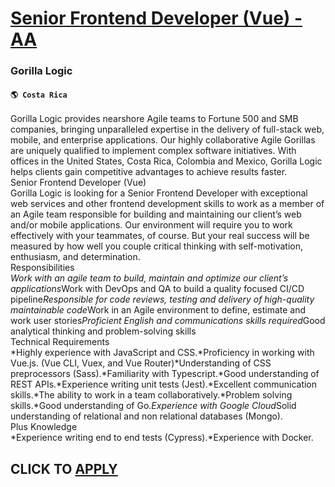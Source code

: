 # [Senior Frontend Developer (Vue) - AA](https://www.remotewlb.com/apply/senior-frontend-developer-vue-aa)  
### Gorilla Logic  
#### `🌎 Costa Rica`  
Gorilla Logic provides nearshore Agile teams to Fortune 500 and SMB companies, bringing unparalleled expertise in the delivery of full-stack web, mobile, and enterprise applications. Our highly collaborative Agile Gorillas are uniquely qualified to implement complex software initiatives. With offices in the United States, Costa Rica, Colombia and Mexico, Gorilla Logic helps clients gain competitive advantages to achieve results faster.  
Senior Frontend Developer (Vue)  
Gorilla Logic is looking for a Senior Frontend Developer with exceptional web services and other frontend development skills to work as a member of an Agile team responsible for building and maintaining our client’s web and/or mobile applications. Our environment will require you to work effectively with your teammates, of course. But your real success will be measured by how well you couple critical thinking with self-motivation, enthusiasm, and determination.  
Responsibilities  
*Work with an agile team to build, maintain and optimize our client’s applications*Work with DevOps and QA to build a quality focused CI/CD pipeline*Responsible for code reviews, testing and delivery of high-quality maintainable code*Work in an Agile environment to define, estimate and work user stories*Proficient English and communications skills required*Good analytical thinking and problem-solving skills  
Technical Requirements  
*Highly experience with JavaScript and CSS.*Proficiency in working with Vue.js. (Vue CLI, Vuex, and Vue Router)*Understanding of CSS preprocessors (Sass).*Familiarity with Typescript.*Good understanding of REST APIs.*Experience writing unit tests (Jest).*Excellent communication skills.*The ability to work in a team collaboratively.*Problem solving skills.*Good understanding of Go.*Experience with Google Cloud*Solid understanding of relational and non relational databases (Mongo).  
Plus Knowledge  
*Experience writing end to end tests (Cypress).*Experience with Docker.  
## CLICK TO [APPLY](https://www.remotewlb.com/apply/senior-frontend-developer-vue-aa)

